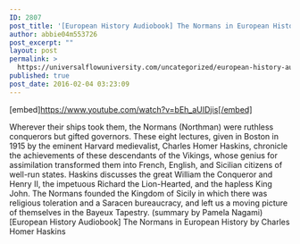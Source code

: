```yaml
---
ID: 2807
post_title: '[European History Audiobook] The Normans in European History'
author: abbie04m553726
post_excerpt: ""
layout: post
permalink: >
  https://universalflowuniversity.com/uncategorized/european-history-audiobook-the-normans-in-european-history/
published: true
post_date: 2016-02-04 03:23:09
---
```

[embed]https://www.youtube.com/watch?v=bEh_aUIDjis[/embed]<br>
<p>Wherever their ships took them, the Normans (Northman) were ruthless conquerors but gifted governors. These eight lectures, given in Boston in 1915 by the eminent Harvard medievalist, Charles Homer Haskins, chronicle the achievements of these descendants of the Vikings, whose genius for assimilation transformed them into French, English, and Sicilian citizens of well-run states. Haskins discusses the great William the Conqueror and Henry II, the impetuous Richard the Lion-Hearted, and the hapless King John. The Normans founded the Kingdom of Sicily in which there was religious toleration and a Saracen bureaucracy, and left us a moving picture of themselves in the Bayeux Tapestry. (summary by Pamela Nagami)
[European History Audiobook] The Normans in European History by Charles Homer Haskins</p>